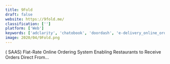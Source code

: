 ```yaml
---
title: 9Fold
draft: false 
website: https://9fold.me/
classification: ['']
platform: ['Web']
keywords: ['adclarity', 'chatobook', 'doordash', 'e-delivery_online_ordering_system', 'foodbot', 'geekbot', 'grubhub', 'kontentino', 'microsoft_advertising', 'musthavemenus', 'orders2me', 'pakodus', 'placebag', 'quantcast', 'restobyte', 'smart_menu_software', 'social_taste', 'tapingo', 'zomato']
image: 2020/04/9Fold.png
---
```

( SAAS) Flat-Rate Online Ordering System Enabling Restaurants to Receive Orders Direct From...